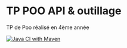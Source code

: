 # TP POO API & outillage
TP de Poo réalisé en 4ème année


[![Java CI with Maven](https://github.com/dinoclier72/TP1poo/actions/workflows/maven.yml/badge.svg)](https://github.com/dinoclier72/TP1poo/actions/workflows/maven.yml)
